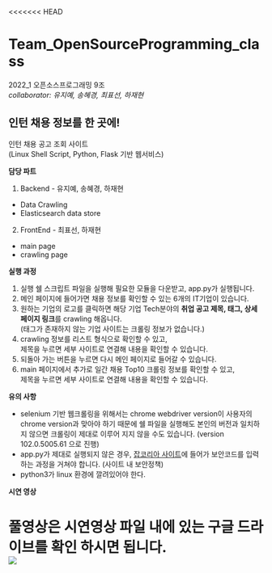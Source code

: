 <<<<<<< HEAD
# Team_OpenSourceProgramming_class
2022_1 오픈소스프로그래밍 9조<br>
*collaborator: 유지예, 송혜경, 최표선, 하재현* 
<br>

## 인턴 채용 정보를 한 곳에!
인턴 채용 공고 조회 사이트 <br>
(Linux Shell Script, Python, Flask 기반 웹서비스)

**담당 파트**
1. Backend - 유지예, 송혜경, 하재현
- Data Crawling
- Elasticsearch data store 
2. FrontEnd - 최표선, 하재현
- main page
- crawling page

**실행 과정**
1. 실행 쉘 스크립트 파일을 실행해 필요한 모듈을 다운받고, app.py가 실행됩니다.
2. 메인 페이지에 들어가면 채용 정보를 확인할 수 있는 6개의 IT기업이 있습니다.
3. 원하는 기업의 로고를 클릭하면 해당 기업 Tech분야의 **취업 공고 제목, 태그, 상세페이지 링크**를 crawling 해옵니다. <br>
   (태그가 존재하지 않는 기업 사이트는 크롤링 정보가 없습니다.)  
4. crawling 정보를 리스트 형식으로 확인할 수 있고, <br>
   제목을 누르면 세부 사이트로 연결해 내용을 확인할 수 있습니다.
5. 되돌아 가는 버튼을 누르면 다시 메인 페이지로 들어갈 수 있습니다.
6. main 페이지에서 추가로 일간 채용 Top10 크롤링 정보를 확인할 수 있고, <br>
   제목을 누르면 세부 사이트로 연결해 내용을 확인할 수 있습니다.

**유의 사항**
- selenium 기반 웹크롤링을 위해서는 chrome webdriver version이 사용자의 chrome version과 맞아야 하기 때문에 쉘 파일을 실행해도 본인의 버전과 일치하지 않으면 크롤링이 제대로 이루어 지지 않을 수도 있습니다. (version 102.0.5005.61 으로 진행)
- app.py가 제대로 실행되지 않은 경우, [잡코리아 사이트](https://www.jobkorea.co.kr/Top100/?Main_Career_Type=1&Search_Type=1&BizJobtype_Bctgr_Code=10016&BizJobtype_Bctgr_Name=IT%C2%B7%EC%9D%B8%ED%84%B0%EB%84%B7&BizJobtype_Code=0&BizJobtype_Name=IT%C2%B7%EC%9D%B8%ED%84%B0%EB%84%B7+%EC%A0%84%EC%B2%B4&Major_Big_Code=0&Major_Big_Name=%EC%A0%84%EC%B2%B4&Major_Code=0&Major_Name=%EC%A0%84%EC%B2%B4&Edu_Level_Code=9&Edu_Level_Name=%EC%A0%84%EC%B2%B4&Edu_Level_Name=%ED%95%99%EB%A0%A5+%EC%A0%84%EC%B2%B4&MidScroll=0)에 들어가 보안코드를 입력하는 과정을 거쳐야 합니다. (사이트 내 보안정책)
- python3가 linux 환경에 깔려있어야 한다.

**시연 영상**

풀영상은 시연영상 파일 내에 있는 구글 드라이브를 확인 하시면 됩니다. <br>
<img src="https://user-images.githubusercontent.com/81686317/174798224-230806b8-610c-41ca-83bd-69daf4ab7250.gif">
=======
